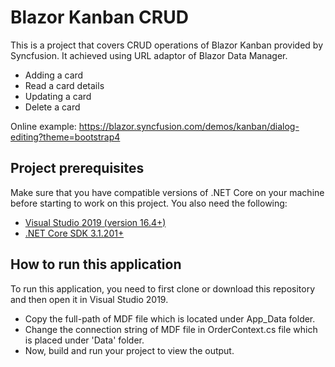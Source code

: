 # Blazor Kanban CRUD

This is a project that covers CRUD operations of Blazor Kanban provided by Syncfusion. It achieved using URL adaptor of Blazor Data Manager.

* Adding a card
* Read a card details
* Updating a card
* Delete a card

Online example: https://blazor.syncfusion.com/demos/kanban/dialog-editing?theme=bootstrap4

## Project prerequisites
Make sure that you have compatible versions of .NET Core on your machine before starting to work on this project. You also need the following:
* [Visual Studio 2019 (version 16.4+)]( https://visualstudio.microsoft.com/downloads)
* [.NET Core SDK 3.1.201+](https://dotnet.microsoft.com/download/dotnet-core/3.1)

## How to run this application
To run this application, you need to first clone or download this repository and then open it in Visual Studio 2019. 

* Copy the full-path of MDF file which is located under App_Data folder.
* Change the connection string of MDF file in OrderContext.cs file which is placed under 'Data' folder.
* Now, build and run your project to view the output.